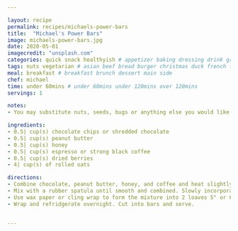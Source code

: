 ```yaml
---

layout: recipe
permalink: recipes/michaels-power-bars 
title:  "Michael's Power Bars"
image: michaels-power-bars.jpg 
date: 2020-05-01
imagecredit: "unsplash.com" 
categories: quick snack healthyish # appetizer baking dressing drink grill healthyish marinade oven pickling quick raw salad sandwich sauce snack soup
tags: nuts vegetarian # asian beef bread burger christmas duck french fruit indian italian mexican nuts pasta pork poultry rice seafood thanksgiving vegetarian
meal: breakfast # breakfast brunch dessert main side
chef: michael 
time: under 60mins # under 60mins under 120mins over 120mins
servings: 1 

notes:
- You may substitute nuts, seeds, bugs or anything else you would like instead of the dried berries. Try adding wheat germ for added good-for-you-ness. Keep refridgerated.

ingredients:
- 0.5| cup(s) chocolate chips or shredded chocolate
- 0.5| cup(s) peanut butter
- 0.5| cup(s) honey
- 0.5| cup(s) espresso or strong black coffee
- 0.5| cup(s) dried berries
- 4| cup(s) of rolled oats

directions:
- Combine chocolate, peanut butter, honey, and coffee and heat slightly in the microwave. 
- Mix with a rubber spatula until smooth and combined. Slowly incorporate the oatmeal and dried berries until evenly coated. 
- Use wax paper or cling wrap to form the mixture into 2 loaves 5" or 6" wide and about 1/4" thick. 
- Wrap and refridgerate overnight. Cut into bars and serve. 


--- 
```

